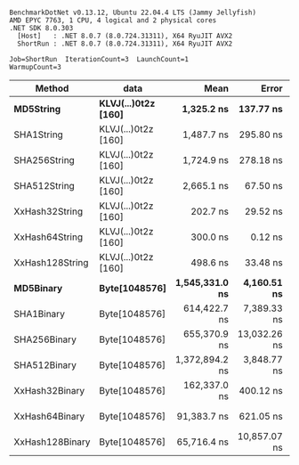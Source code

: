 ```

BenchmarkDotNet v0.13.12, Ubuntu 22.04.4 LTS (Jammy Jellyfish)
AMD EPYC 7763, 1 CPU, 4 logical and 2 physical cores
.NET SDK 8.0.303
  [Host]   : .NET 8.0.7 (8.0.724.31311), X64 RyuJIT AVX2
  ShortRun : .NET 8.0.7 (8.0.724.31311), X64 RyuJIT AVX2

Job=ShortRun  IterationCount=3  LaunchCount=1  
WarmupCount=3  

```
| Method          | data                | Mean           | Error        | StdDev    | Min            | Max            | Gen0   | Allocated |
|---------------- |-------------------- |---------------:|-------------:|----------:|---------------:|---------------:|-------:|----------:|
| **MD5String**       | **KLVJ(...)0t2z [160]** |     **1,325.2 ns** |    **137.77 ns** |   **7.55 ns** |     **1,318.6 ns** |     **1,333.5 ns** | **0.0134** |    **1128 B** |
| SHA1String      | KLVJ(...)0t2z [160] |     1,487.7 ns |    295.80 ns |  16.21 ns |     1,477.4 ns |     1,506.4 ns | 0.0153 |    1416 B |
| SHA256String    | KLVJ(...)0t2z [160] |     1,724.9 ns |    278.18 ns |  15.25 ns |     1,709.4 ns |     1,739.8 ns | 0.0210 |    1856 B |
| SHA512String    | KLVJ(...)0t2z [160] |     2,665.1 ns |     67.50 ns |   3.70 ns |     2,661.7 ns |     2,669.0 ns | 0.0381 |    3240 B |
| XxHash32String  | KLVJ(...)0t2z [160] |       202.7 ns |     29.52 ns |   1.62 ns |       200.9 ns |       204.1 ns | 0.0069 |     584 B |
| XxHash64String  | KLVJ(...)0t2z [160] |       300.0 ns |      0.12 ns |   0.01 ns |       300.0 ns |       300.0 ns | 0.0086 |     728 B |
| XxHash128String | KLVJ(...)0t2z [160] |       498.6 ns |     33.48 ns |   1.84 ns |       496.8 ns |       500.5 ns | 0.0134 |    1128 B |
| **MD5Binary**       | **Byte[1048576]**       | **1,545,331.0 ns** |  **4,160.51 ns** | **228.05 ns** | **1,545,118.9 ns** | **1,545,572.2 ns** |      **-** |      **41 B** |
| SHA1Binary      | Byte[1048576]       |   614,422.7 ns |  7,389.33 ns | 405.03 ns |   614,104.1 ns |   614,878.5 ns |      - |      49 B |
| SHA256Binary    | Byte[1048576]       |   655,370.9 ns | 13,032.26 ns | 714.34 ns |   654,946.5 ns |   656,195.6 ns |      - |      57 B |
| SHA512Binary    | Byte[1048576]       | 1,372,894.2 ns |  3,848.77 ns | 210.96 ns | 1,372,664.0 ns | 1,373,078.4 ns |      - |      89 B |
| XxHash32Binary  | Byte[1048576]       |   162,337.0 ns |    400.12 ns |  21.93 ns |   162,312.3 ns |   162,354.1 ns |      - |      32 B |
| XxHash64Binary  | Byte[1048576]       |    91,383.7 ns |    621.05 ns |  34.04 ns |    91,353.8 ns |    91,420.7 ns |      - |      32 B |
| XxHash128Binary | Byte[1048576]       |    65,716.4 ns | 10,857.07 ns | 595.11 ns |    65,188.1 ns |    66,361.1 ns |      - |      40 B |
